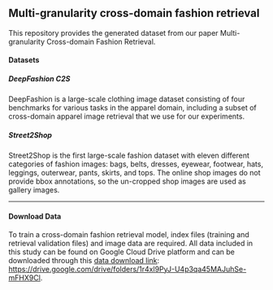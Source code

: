 ## Multi-granularity cross-domain fashion retrieval 

This repository provides the generated dataset from our paper Multi-granularity Cross-domain Fashion Retrieval.

#### Datasets

##### **DeepFashion C2S**

DeepFashion is a large-scale clothing image dataset consisting of four benchmarks for various tasks in the apparel domain, including a subset of cross-domain apparel image retrieval that we use for our experiments.

##### **Street2Shop**

Street2Shop is the first large-scale fashion dataset with eleven different categories of fashion images: bags, belts, dresses, eyewear, footwear, hats, leggings, outerwear, pants, skirts, and tops.  The online shop images do not provide bbox annotations, so the un-cropped shop images are used as gallery images.  

------

#### **Download Data**

To train a cross-domain fashion retrieval model, index files (training and retrieval validation files) and image data are required. All data included in this study can be found on Google Cloud Drive platform and can be downloaded through this [data download link](https://drive.google.com/drive/folders/1r4xl9PyJ-U4p3qa45MAJuhSe-mFHX9Cl): https://drive.google.com/drive/folders/1r4xl9PyJ-U4p3qa45MAJuhSe-mFHX9Cl.

